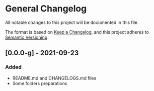 # General Changelog

All notable changes to this project will be documented in this file.

The format is based on [Keep a Changelog](https://keepachangelog.com/en/1.0.0/),
and this project adheres to [Semantic Versioning](https://semver.org/spec/v2.0.0.html).

## [0.0.0-g] - 2021-09-23

<!-- This will be 0.0.0-g if general changelogs or 0.0.0-b if backend changelogs or 0.0.0-f if frontend changelogs -->

### Added

- README.md and CHANGELOGS.md files
- Some folders preparations

[v0.0.0-g]: https://github.com/andresousa23/as-commerce/releases/tag/v0.0.0-g

